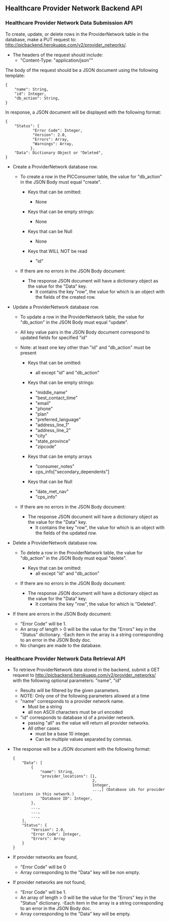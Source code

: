 ## Healthcare Provider Network Backend API

### Healthcare Provider Network Data Submission API
To create, update, or delete rows in the ProviderNetwork table in the database, make a PUT request to: http://picbackend.herokuapp.com/v2/provider_networks/.

- The headers of the request should include: 
    - "Content-Type: "application/json""
    
The body of the request should be a JSON document using the following template:

```
{
    "name": String,
    "id": Integer,
    "db_action": String,
}
```

In response, a JSON document will be displayed with the following format:
```
{
    "Status": {
            "Error Code": Integer,
            "Version": 2.0,
            "Errors": Array,
            "Warnings": Array,
           },
    "Data": Dictionary Object or "Deleted",
}
```

- Create a ProviderNetwork database row.
    - To create a row in the PICConsumer table, the value for "db_action" in the JSON Body must equal "create".
    
        - Keys that can be omitted:
            - None
            
        - Keys that can be empty strings:
            - None
        
        - Keys that can be Null
            - None
            
        - Keys that WILL NOT be read
            - "id"

    - If there are no errors in the JSON Body document:        
        - The response JSON document will have a dictionary object as the value for the "Data" key.
            - It contains the key "row", the value for which is an object with the fields of the created row.
    
- Update a ProviderNetwork database row.
    - To update a row in the ProviderNetwork table, the value for "db_action" in the JSON Body must equal "update".
    - All key value pairs in the JSON Body document correspond to updated fields for specified "id"
    - Note: at least one key other than "id" and "db_action" must be present
    
        - Keys that can be omitted:
            - all except "id" and "db_action"
        
        - Keys that can be empty strings:
            - "middle_name"
            - "best_contact_time"
            - "email"
            - "phone"
            - "plan"
            - "preferred_language"
            - "address_line_1"
            - "address_line_2"
            - "city"
            - "state_province"
            - "zipcode"
         
         - Keys that can be empty arrays
            - "consumer_notes"
            - cps_info["secondary_dependents"]
        
        - Keys that can be Null
            - "date_met_nav"
            - "cps_info"
        
    - If there are no errors in the JSON Body document:
        - The response JSON document will have a dictionary object as the value for the "Data" key.
            - It contains the key "row", the value for which is an object with the fields of the updated row.

- Delete a ProviderNetwork database row.
    - To delete a row in the ProviderNetwork table, the value for "db_action" in the JSON Body must equal "delete".
    
        - Keys that can be omitted:
            - all except "id" and "db_action"
        
    - If there are no errors in the JSON Body document:
        - The response JSON document will have a dictionary object as the value for the "Data" key.
            - It contains the key "row", the value for which is "Deleted".
    
- If there are errors in the JSON Body document:
    - "Error Code" will be 1.
    - An array of length > 0 will be the value for the "Errors" key in the "Status" dictionary.
        -Each item in the array is a string corresponding to an error in the JSON Body doc.
    - No changes are made to the database.
    
    
### Healthcare Provider Network Data Retrieval API
- To retrieve ProviderNetwork data stored in the backend, submit a GET request to http://picbackend.herokuapp.com/v2/provider_networks/ with the following optional parameters:
"name", "id"
    - Results will be filtered by the given parameters.
    - NOTE: Only one of the following parameters allowed at a time
    - "name" corresponds to a provider network name.
        - Must be a string
        - all non ASCII characters must be url encoded
    - "id" corresponds to database id of a provider network.
        - passing "all" as the value will return all provider networks.
        - All other cases:
            - must be a base 10 integer.
            - Can be multiple values separated by commas.
    
- The response will be a JSON document with the following format:
    ```
    {
        "Data": [
            {
                "name": String,
                "provider_locations": [1,
                                       2,
                                       Integer,
                                       ...,] (Database ids for provider locations in this network.)
                "Database ID": Integer,
            },
            ...,
            ...,
            ...,
        ],
        "Status": {
            "Version": 2.0,
            "Error Code": Integer,
            "Errors": Array
        }
    }
    ```

- If provider networks are found,
    - "Error Code" will be 0
    - Array corresponding to the "Data" key will be non empty.
- If provider networks are not found,
    - "Error Code" will be 1.
    - An array of length > 0 will be the value for the "Errors" key in the "Status" dictionary.
        -Each item in the array is a string corresponding to an error in the JSON Body doc.
    - Array corresponding to the "Data" key will be empty.